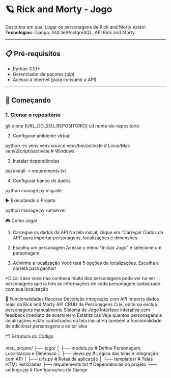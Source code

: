 # 🪐 Rick and Morty - Jogo 

Descubra em qual Lugar os personagens de Rick and Morty estão!  
**Tecnologias**: Django, SQLite/PostgreSQL, API Rick and Morty

---

## 📋 Pré-requisitos
- Python 3.10+
- Gerenciador de pacotes (pip)
- Acesso à internet (para consumir a API)

---

## 🚀 Começando

### 1. Clonar o repositório

git clone [URL_DO_SEU_REPOSITORIO]
cd nome-do-repositorio

2. Configurar ambiente virtual
   
python -m venv venv
source venv/bin/activate  # Linux/Mac
venv\Scripts\activate     # Windows

3. Instalar dependências
   
pip install -r requirements.txt

4. Configurar banco de dados

python manage.py migrate

▶️ Executando o Projeto

python manage.py runserver


🎮 Como Jogar
1. Carregue os dados da API
Na tela inicial, clique em "Carregar Dados da API" para importar personagens, localizações e dimensões.

2. Escolha um personagem
Acesse o menu "Iniciar Jogo" e selecione um personagem.

3. Adivinhe a localização
Você terá 5 opções de localizações. Escolha a correta para ganhar!

*Dica: caso voce nao conheca muito dos personagens pode ver no ver personagens
que la tem as informações de cada personagem cadastrado com sua localização

🔧 Funcionalidades
Recurso	Descrição
Integração com API	Importa dados reais da Rick and Morty API
CRUD de Personagens	Crie, edite ou exclua personagens manualmente
Sistema de Jogo	Interface interativa com feedback imediato de acerto/erro
Estatísticas	Veja quantos personagens e localizações estão cadastrados na tela inicial
Há também a funcionalidade de adicionar personagens e editar eles 


🗂️ Estrutura do Código

meu_projeto/
├── jogo/
│   ├── models.py       # Define Personagem, Localizacao e Dimensao
│   ├── views.py        # Lógica das telas e integração com API
│   ├── urls.py         # Rotas da aplicação
│   └── templates/      # Telas HTML estilizadas
├── requirements.txt    # Dependências do projeto
└── settings.py         # Configurações do Django














